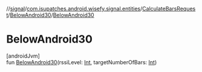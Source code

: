 //[signal](../../../../index.md)/[com.isupatches.android.wisefy.signal.entities](../../index.md)/[CalculateBarsRequest](../index.md)/[BelowAndroid30](index.md)/[BelowAndroid30](-below-android30.md)

# BelowAndroid30

[androidJvm]\
fun [BelowAndroid30](-below-android30.md)(rssiLevel: [Int](https://kotlinlang.org/api/latest/jvm/stdlib/kotlin/-int/index.html), targetNumberOfBars: [Int](https://kotlinlang.org/api/latest/jvm/stdlib/kotlin/-int/index.html))
